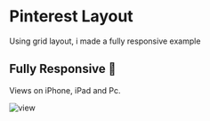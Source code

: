 # Pinterest Layout  

Using grid layout, i made a fully responsive example

## Fully Responsive 📱


Views on iPhone, iPad and Pc.

![view](https://imgur.com/6fnVMsf.jpg)
